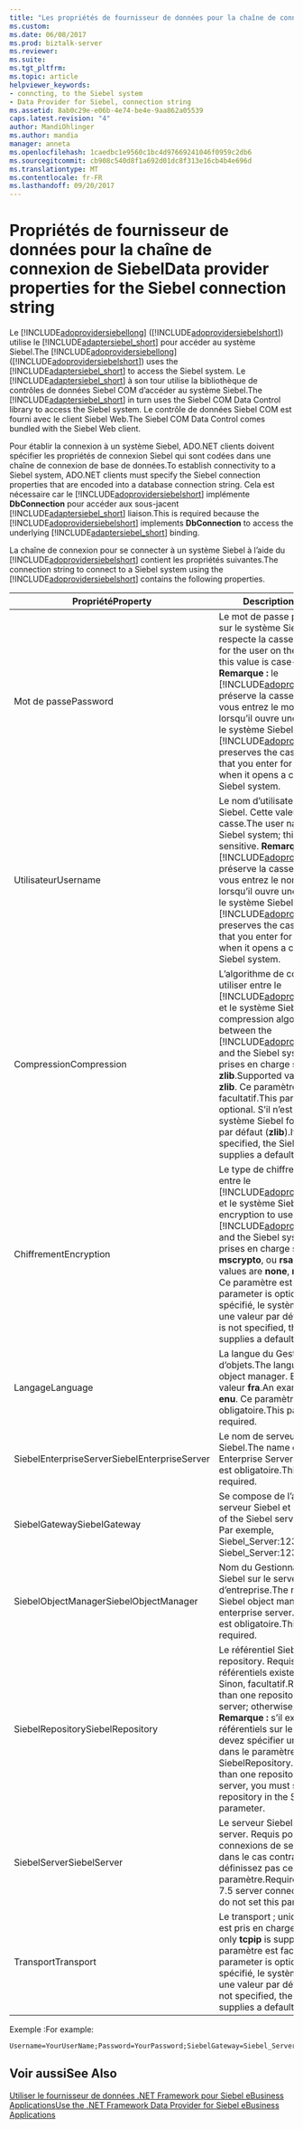 ```yaml
---
title: "Les propriétés de fournisseur de données pour la chaîne de connexion Siebel | Documents Microsoft"
ms.custom: 
ms.date: 06/08/2017
ms.prod: biztalk-server
ms.reviewer: 
ms.suite: 
ms.tgt_pltfrm: 
ms.topic: article
helpviewer_keywords:
- conncting, to the Siebel system
- Data Provider for Siebel, connection string
ms.assetid: 8ab0c29e-e06b-4e74-be4e-9aa862a05539
caps.latest.revision: "4"
author: MandiOhlinger
ms.author: mandia
manager: anneta
ms.openlocfilehash: 1caedbc1e9560c1bc4d97669241046f0959c2db6
ms.sourcegitcommit: cb908c540d8f1a692d01dc8f313e16cb4b4e696d
ms.translationtype: MT
ms.contentlocale: fr-FR
ms.lasthandoff: 09/20/2017
---
```

# <a name="data-provider-properties-for-the-siebel-connection-string"></a><span data-ttu-id="1879a-102">Propriétés de fournisseur de données pour la chaîne de connexion de Siebel</span><span class="sxs-lookup"><span data-stu-id="1879a-102">Data provider properties for the Siebel connection string</span></span>
<span data-ttu-id="1879a-103">Le [!INCLUDE[adoprovidersiebellong](../../includes/adoprovidersiebellong-md.md)] ([!INCLUDE[adoprovidersiebelshort](../../includes/adoprovidersiebelshort-md.md)]) utilise le [!INCLUDE[adaptersiebel_short](../../includes/adaptersiebel-short-md.md)] pour accéder au système Siebel.</span><span class="sxs-lookup"><span data-stu-id="1879a-103">The [!INCLUDE[adoprovidersiebellong](../../includes/adoprovidersiebellong-md.md)] ([!INCLUDE[adoprovidersiebelshort](../../includes/adoprovidersiebelshort-md.md)]) uses the [!INCLUDE[adaptersiebel_short](../../includes/adaptersiebel-short-md.md)] to access the Siebel system.</span></span> <span data-ttu-id="1879a-104">Le [!INCLUDE[adaptersiebel_short](../../includes/adaptersiebel-short-md.md)] à son tour utilise la bibliothèque de contrôles de données Siebel COM d’accéder au système Siebel.</span><span class="sxs-lookup"><span data-stu-id="1879a-104">The [!INCLUDE[adaptersiebel_short](../../includes/adaptersiebel-short-md.md)] in turn uses the Siebel COM Data Control library to access the Siebel system.</span></span> <span data-ttu-id="1879a-105">Le contrôle de données Siebel COM est fourni avec le client Siebel Web.</span><span class="sxs-lookup"><span data-stu-id="1879a-105">The Siebel COM Data Control comes bundled with the Siebel Web client.</span></span>  
  
 <span data-ttu-id="1879a-106">Pour établir la connexion à un système Siebel, ADO.NET clients doivent spécifier les propriétés de connexion Siebel qui sont codées dans une chaîne de connexion de base de données.</span><span class="sxs-lookup"><span data-stu-id="1879a-106">To establish connectivity to a Siebel system, ADO.NET clients must specify the Siebel connection properties that are encoded into a database connection string.</span></span> <span data-ttu-id="1879a-107">Cela est nécessaire car le [!INCLUDE[adoprovidersiebelshort](../../includes/adoprovidersiebelshort-md.md)] implémente **DbConnection** pour accéder aux sous-jacent [!INCLUDE[adaptersiebel_short](../../includes/adaptersiebel-short-md.md)] liaison.</span><span class="sxs-lookup"><span data-stu-id="1879a-107">This is required because the [!INCLUDE[adoprovidersiebelshort](../../includes/adoprovidersiebelshort-md.md)] implements **DbConnection** to access the underlying [!INCLUDE[adaptersiebel_short](../../includes/adaptersiebel-short-md.md)] binding.</span></span>  
  
 <span data-ttu-id="1879a-108">La chaîne de connexion pour se connecter à un système Siebel à l’aide du [!INCLUDE[adoprovidersiebelshort](../../includes/adoprovidersiebelshort-md.md)] contient les propriétés suivantes.</span><span class="sxs-lookup"><span data-stu-id="1879a-108">The connection string to connect to a Siebel system using the [!INCLUDE[adoprovidersiebelshort](../../includes/adoprovidersiebelshort-md.md)] contains the following properties.</span></span>  
  
|<span data-ttu-id="1879a-109">Propriété</span><span class="sxs-lookup"><span data-stu-id="1879a-109">Property</span></span>|<span data-ttu-id="1879a-110"> Description</span><span class="sxs-lookup"><span data-stu-id="1879a-110">Description</span></span>|  
|--------------|-----------------|  
|<span data-ttu-id="1879a-111">Mot de passe</span><span class="sxs-lookup"><span data-stu-id="1879a-111">Password</span></span>|<span data-ttu-id="1879a-112">Le mot de passe pour l’utilisateur sur le système Siebel. Cette valeur respecte la casse.</span><span class="sxs-lookup"><span data-stu-id="1879a-112">The password for the user on the Siebel system; this value is case-sensitive.</span></span> <span data-ttu-id="1879a-113">**Remarque :** le [!INCLUDE[adoprovidersiebelshort](../../includes/adoprovidersiebelshort-md.md)] préserve la casse de la valeur que vous entrez le mot de passe lorsqu’il ouvre une connexion sur le système Siebel.</span><span class="sxs-lookup"><span data-stu-id="1879a-113">**Note:**  The [!INCLUDE[adoprovidersiebelshort](../../includes/adoprovidersiebelshort-md.md)] preserves the case of the value that you enter for the password when it opens a connection on the Siebel system.</span></span>|  
|<span data-ttu-id="1879a-114">Utilisateur</span><span class="sxs-lookup"><span data-stu-id="1879a-114">Username</span></span>|<span data-ttu-id="1879a-115">Le nom d’utilisateur sur le système Siebel. Cette valeur respecte la casse.</span><span class="sxs-lookup"><span data-stu-id="1879a-115">The user name on the Siebel system; this value is case-sensitive.</span></span> <span data-ttu-id="1879a-116">**Remarque :** le [!INCLUDE[adoprovidersiebelshort](../../includes/adoprovidersiebelshort-md.md)] préserve la casse de la valeur que vous entrez le nom d’utilisateur lorsqu’il ouvre une connexion sur le système Siebel.</span><span class="sxs-lookup"><span data-stu-id="1879a-116">**Note:**  The [!INCLUDE[adoprovidersiebelshort](../../includes/adoprovidersiebelshort-md.md)] preserves the case of the value that you enter for the user name when it opens a connection on the Siebel system.</span></span>|  
|<span data-ttu-id="1879a-117">Compression</span><span class="sxs-lookup"><span data-stu-id="1879a-117">Compression</span></span>|<span data-ttu-id="1879a-118">L’algorithme de compression à utiliser entre le [!INCLUDE[adoprovidersiebelshort](../../includes/adoprovidersiebelshort-md.md)] et le système Siebel.</span><span class="sxs-lookup"><span data-stu-id="1879a-118">The compression algorithm to use between the [!INCLUDE[adoprovidersiebelshort](../../includes/adoprovidersiebelshort-md.md)] and the Siebel system.</span></span> <span data-ttu-id="1879a-119">Valeurs prises en charge sont **aucun** ou **zlib**.</span><span class="sxs-lookup"><span data-stu-id="1879a-119">Supported values are **none** or **zlib**.</span></span> <span data-ttu-id="1879a-120">Ce paramètre est facultatif.</span><span class="sxs-lookup"><span data-stu-id="1879a-120">This parameter is optional.</span></span> <span data-ttu-id="1879a-121">S’il n’est pas spécifié, le système Siebel fournit une valeur par défaut (**zlib**).</span><span class="sxs-lookup"><span data-stu-id="1879a-121">If it is not specified, the Siebel system supplies a default value (**zlib**).</span></span>|  
|<span data-ttu-id="1879a-122">Chiffrement</span><span class="sxs-lookup"><span data-stu-id="1879a-122">Encryption</span></span>|<span data-ttu-id="1879a-123">Le type de chiffrement à utiliser entre le [!INCLUDE[adoprovidersiebelshort](../../includes/adoprovidersiebelshort-md.md)] et le système Siebel.</span><span class="sxs-lookup"><span data-stu-id="1879a-123">The type of encryption to use between the [!INCLUDE[adoprovidersiebelshort](../../includes/adoprovidersiebelshort-md.md)] and the Siebel system.</span></span> <span data-ttu-id="1879a-124">Valeurs prises en charge sont **aucun**, **mscrypto**, ou **rsa**.</span><span class="sxs-lookup"><span data-stu-id="1879a-124">Supported values are **none**, **mscrypto**, or **rsa**.</span></span> <span data-ttu-id="1879a-125">Ce paramètre est facultatif.</span><span class="sxs-lookup"><span data-stu-id="1879a-125">This parameter is optional.</span></span> <span data-ttu-id="1879a-126">S’il n’est pas spécifié, le système Siebel fournit une valeur par défaut (**aucun**).</span><span class="sxs-lookup"><span data-stu-id="1879a-126">If it is not specified, the Siebel system supplies a default value (**none**).</span></span>|  
|<span data-ttu-id="1879a-127">Langage</span><span class="sxs-lookup"><span data-stu-id="1879a-127">Language</span></span>|<span data-ttu-id="1879a-128">La langue du Gestionnaire d’objets.</span><span class="sxs-lookup"><span data-stu-id="1879a-128">The language of the object manager.</span></span> <span data-ttu-id="1879a-129">Exemple de valeur **fra**.</span><span class="sxs-lookup"><span data-stu-id="1879a-129">An example value is **enu**.</span></span> <span data-ttu-id="1879a-130">Ce paramètre est obligatoire.</span><span class="sxs-lookup"><span data-stu-id="1879a-130">This parameter is required.</span></span>|  
|<span data-ttu-id="1879a-131">SiebelEnterpriseServer</span><span class="sxs-lookup"><span data-stu-id="1879a-131">SiebelEnterpriseServer</span></span>|<span data-ttu-id="1879a-132">Le nom de serveur de l’entreprise Siebel.</span><span class="sxs-lookup"><span data-stu-id="1879a-132">The name of the Siebel Enterprise Server.</span></span> <span data-ttu-id="1879a-133">Ce paramètre est obligatoire.</span><span class="sxs-lookup"><span data-stu-id="1879a-133">This parameter is required.</span></span>|  
|<span data-ttu-id="1879a-134">SiebelGateway</span><span class="sxs-lookup"><span data-stu-id="1879a-134">SiebelGateway</span></span>|<span data-ttu-id="1879a-135">Se compose de l’adresse IP du serveur Siebel et le port.</span><span class="sxs-lookup"><span data-stu-id="1879a-135">Consists of the Siebel server IP and port.</span></span> <span data-ttu-id="1879a-136">Par exemple, Siebel_Server:1234.</span><span class="sxs-lookup"><span data-stu-id="1879a-136">For example, Siebel_Server:1234.</span></span>|  
|<span data-ttu-id="1879a-137">SiebelObjectManager</span><span class="sxs-lookup"><span data-stu-id="1879a-137">SiebelObjectManager</span></span>|<span data-ttu-id="1879a-138">Nom du Gestionnaire d’objets Siebel sur le serveur d’entreprise.</span><span class="sxs-lookup"><span data-stu-id="1879a-138">The name of the Siebel object manager on the enterprise server.</span></span> <span data-ttu-id="1879a-139">Ce paramètre est obligatoire.</span><span class="sxs-lookup"><span data-stu-id="1879a-139">This parameter is required.</span></span>|  
|<span data-ttu-id="1879a-140">SiebelRepository</span><span class="sxs-lookup"><span data-stu-id="1879a-140">SiebelRepository</span></span>|<span data-ttu-id="1879a-141">Le référentiel Siebel.</span><span class="sxs-lookup"><span data-stu-id="1879a-141">The Siebel repository.</span></span> <span data-ttu-id="1879a-142">Requis si plusieurs référentiels existe sur le serveur ; Sinon, facultatif.</span><span class="sxs-lookup"><span data-stu-id="1879a-142">Required if more than one repository exists on the server; otherwise, optional.</span></span> <span data-ttu-id="1879a-143">**Remarque :** s’il existe plusieurs référentiels sur le serveur, vous devez spécifier un référentiel cible dans le paramètre SiebelRepository.</span><span class="sxs-lookup"><span data-stu-id="1879a-143">**Note:**  If more than one repository exists on the server, you must specify a target repository in the SiebelRepository parameter.</span></span>|  
|<span data-ttu-id="1879a-144">SiebelServer</span><span class="sxs-lookup"><span data-stu-id="1879a-144">SiebelServer</span></span>|<span data-ttu-id="1879a-145">Le serveur Siebel.</span><span class="sxs-lookup"><span data-stu-id="1879a-145">The Siebel server.</span></span> <span data-ttu-id="1879a-146">Requis pour toutes les connexions de serveur Siebel 7.5 ; dans le cas contraire, ne définissez pas ce paramètre.</span><span class="sxs-lookup"><span data-stu-id="1879a-146">Required for all Siebel 7.5 server connections; otherwise, do not set this parameter.</span></span>|  
|<span data-ttu-id="1879a-147">Transport</span><span class="sxs-lookup"><span data-stu-id="1879a-147">Transport</span></span>|<span data-ttu-id="1879a-148">Le transport ; uniquement **tcpip** est pris en charge.</span><span class="sxs-lookup"><span data-stu-id="1879a-148">The transport; only **tcpip** is supported.</span></span> <span data-ttu-id="1879a-149">Ce paramètre est facultatif.</span><span class="sxs-lookup"><span data-stu-id="1879a-149">This parameter is optional.</span></span> <span data-ttu-id="1879a-150">S’il n’est pas spécifié, le système Siebel fournit une valeur par défaut (**tcpip**).</span><span class="sxs-lookup"><span data-stu-id="1879a-150">If it is not specified, the Siebel system supplies a default value (**tcpip**).</span></span>|  
  
 <span data-ttu-id="1879a-151">Exemple :</span><span class="sxs-lookup"><span data-stu-id="1879a-151">For example:</span></span>  
  
```  
Username=YourUserName;Password=YourPassword;SiebelGateway=Siebel_Server:1234;SiebelObjectManager=obj_mgr;SiebelEnterpriseServer=ent_server;Language=enu;SiebelRepository=siebel_rep  
```  
  
## <a name="see-also"></a><span data-ttu-id="1879a-152">Voir aussi</span><span class="sxs-lookup"><span data-stu-id="1879a-152">See Also</span></span>  
 [<span data-ttu-id="1879a-153">Utiliser le fournisseur de données .NET Framework pour Siebel eBusiness Applications</span><span class="sxs-lookup"><span data-stu-id="1879a-153">Use the .NET Framework Data Provider for Siebel eBusiness Applications</span></span>](../../adapters-and-accelerators/adapter-siebel/use-the-net-framework-data-provider-for-siebel-ebusiness-applications.md)